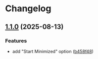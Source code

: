 # Changelog

## [1.1.0](https://github.com/rafalberezin/sixty-four-mods/compare/compact-shop-v1.0.0...compact-shop-v1.1.0) (2025-08-13)


### Features

* add "Start Minimized" option ([b458f48](https://github.com/rafalberezin/sixty-four-mods/commit/b458f480ae4f582bd0b7113c8c0440133035d3b2))
